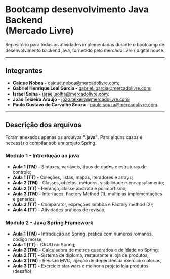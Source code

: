 # Bootcamp desenvolvimento Java Backend<br>(Mercado Livre)

Repositório para todas as atividades implementadas durante o bootcamp de 
desenvolvimento backend java, fornecido pelo mercado livre / digital house.

---

<h2><b>Integrantes</b></h2>

* **Caique Noboa -** caique.noboa@mercadolivre.com;  
* **Gabriel Henrique Leal Garcia -** gabriel.lgarcia@mercadolivre.com;  
* **Israel Solha -** israel.solha@mercadolivre.com;  
* **João Teixeira Araújo -** joao.teixeira@mercadolivre.com;  
* **Paulo Gustavo de Carvalho Souza -** paulo.souza@mercadolivre.com.  

---

<h2><b>Descrição dos arquivos</b></h2>
Foram anexados apenas os arquivos <b>".java"</b>.
Para alguns casos é necessário compilar sob um projeto Spring.

<h3>Modulo 1 - Introdução ao java</h3>

* **Aula 1 (TM) -** Sintaxes, variáveis, tipos de dados e estruturas de controle;  
* **Aula 1 (TT) -** Coleções, listas, mapas, iteradores e arrays;  
* **Aula 2 (TM) -** Classes, objetos, métodos, visibilidade e encapsulamento;  
* **Aula 2 (TT) -** Herança, classe abstrata e polimorfismo;  
* **Aula 3 (TM) -** Interfaces, Factory Method (1), múltiplas implementações e generics;  
* **Aula 3 (TT) -** Comparator, expreções lambda e Factory method (2);  
* **Aula 4 (TT) -** Atividades práticas de revisão;  

<h3>Modulo 2 - Java Spring Framework</h3>

* **Aula 1 (TM) -** Introdução ao Spring, prática com números romanos, código morse;
* **Aula 1 (TT) -** CRUD no Spring; 
* **Aula 2 (TM) -** Calculadora de metros quadrados e de idade no Spring;
* **Aula 2 (TT) -** Sistema de diploma, restaurante e loja de produtos;
* **Aula 3 (TM) -** Revisão MVC, injeção de dependência exercício calorias;  
* **Aula 3 (TT) -** Exercício star wars e melhoria projeto loja produtos (desafio); 
